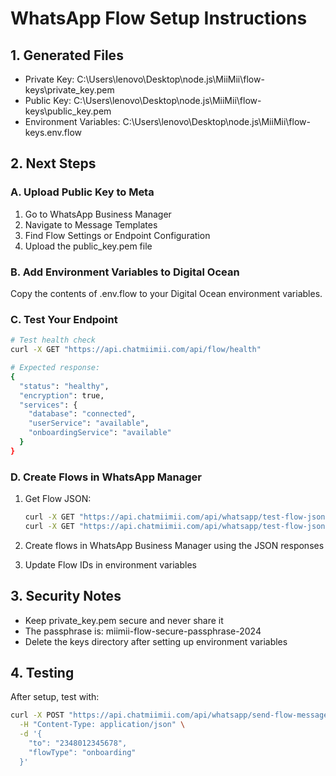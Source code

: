 # WhatsApp Flow Setup Instructions

## 1. Generated Files
- Private Key: C:\Users\lenovo\Desktop\node.js\MiiMii\flow-keys\private_key.pem
- Public Key: C:\Users\lenovo\Desktop\node.js\MiiMii\flow-keys\public_key.pem
- Environment Variables: C:\Users\lenovo\Desktop\node.js\MiiMii\flow-keys\.env.flow

## 2. Next Steps

### A. Upload Public Key to Meta
1. Go to WhatsApp Business Manager
2. Navigate to Message Templates
3. Find Flow Settings or Endpoint Configuration
4. Upload the public_key.pem file

### B. Add Environment Variables to Digital Ocean
Copy the contents of .env.flow to your Digital Ocean environment variables.

### C. Test Your Endpoint
```bash
# Test health check
curl -X GET "https://api.chatmiimii.com/api/flow/health"

# Expected response:
{
  "status": "healthy",
  "encryption": true,
  "services": {
    "database": "connected",
    "userService": "available",
    "onboardingService": "available"
  }
}
```

### D. Create Flows in WhatsApp Manager
1. Get Flow JSON:
   ```bash
   curl -X GET "https://api.chatmiimii.com/api/whatsapp/test-flow-json/onboarding"
   curl -X GET "https://api.chatmiimii.com/api/whatsapp/test-flow-json/login"
   ```

2. Create flows in WhatsApp Business Manager using the JSON responses

3. Update Flow IDs in environment variables

## 3. Security Notes
- Keep private_key.pem secure and never share it
- The passphrase is: miimii-flow-secure-passphrase-2024
- Delete the keys directory after setting up environment variables

## 4. Testing
After setup, test with:
```bash
curl -X POST "https://api.chatmiimii.com/api/whatsapp/send-flow-message" \
  -H "Content-Type: application/json" \
  -d '{
    "to": "2348012345678",
    "flowType": "onboarding"
  }'
```
